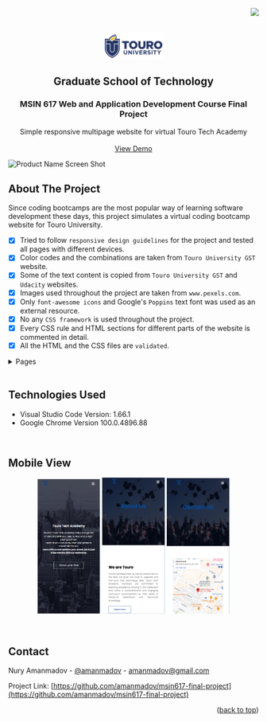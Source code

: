 <p align="right"><img src="https://img.shields.io/badge/License-MIT-yellow.svg"></p>

<!-- PROJECT LOGO -->
<br/>
<div align="center">

  <!-- 
  <a href="https://github.com/amanmadov/msin617-final-project">
    <img src="images/touro-university-logo-blue.png" style="max-width: 20%;" alt="Touro University Logo">
  </a> 
  -->

  <img src="images/touro-university-logo-blue.png" width=120 alt="Touro University Logo">

  <h2 align="center">Graduate School of Technology</h2>
  <h3 align="center">MSIN 617 Web and Application Development Course Final Project</h3>

  <p align="center">
    Simple responsive multipage website for virtual Touro Tech Academy
    <br/> <br/>
    <a href="https://amanmadov.github.io/msin617-final-project/index.html">View Demo</a>
  </p>
</div>


![Product Name Screen Shot](https://amanmadov.github.io/msin617-final-project/images/screenshot.png)


<!-- ABOUT THE PROJECT -->
## About The Project

Since coding bootcamps are the most popular way of learning software development these days, this project simulates a virtual coding bootcamp website for Touro University. 

- [x] Tried to follow `responsive design guidelines` for the project and tested all pages with different devices. 
- [x] Color codes and the combinations are taken from `Touro University GST` website. 
- [x] Some of the text content is copied from `Touro University GST` and `Udacity` websites. 
- [x] Images used throughout the project are taken from `www.pexels.com`. 
- [x] Only `font-awesome icons` and Google's `Poppins` text font was used as an external resource.
- [x] No any `CSS framework` is used throughout the project.
- [x] Every CSS rule and HTML sections for different parts of the website is commented in detail. 
- [x] All the HTML and the CSS files are `validated`. 

<!-- TABLE OF CONTENTS -->
<details>
  <summary>Pages</summary>
  <ol>
    <li><a href="https://amanmadov.github.io/msin617-final-project/index.html" target="_blank">Home</a></li>
    <li><a href="https://amanmadov.github.io/msin617-final-project/about.html" target="_blank">About</a></li>
    <li><a href="https://amanmadov.github.io/msin617-final-project/courses.html" target="_blank">Courses</a></li>
    <li><a href="https://amanmadov.github.io/msin617-final-project/blog.html" target="_blank">Blog</a></li>
    <li><a href="https://amanmadov.github.io/msin617-final-project/contact.html" target="_blank">Contact</a></li>
  </ol>
</details>

<br/>

## Technologies Used
 - Visual Studio Code Version: 1.66.1
 - Google Chrome Version 100.0.4896.88

<br/>

## Mobile View

<p align="center">
  <img alt="Light" src="images/mob1.png" width="25%">
  <img alt="Dark" src="images/mob2.png" width="25%">
  <img alt="Dark" src="images/mob4.png" width="25%">
</p>



<br/>


<!-- CONTACT -->
## Contact

Nury Amanmadov - [@amanmadov](https://twitter.com/amanmadov) - amanmadov@gmail.com

Project Link: [https://github.com/amanmadov/msin617-final-project](https://github.com/amanmadov/msin617-final-project)

<p align="right">(<a href="#top">back to top</a>)</p>
